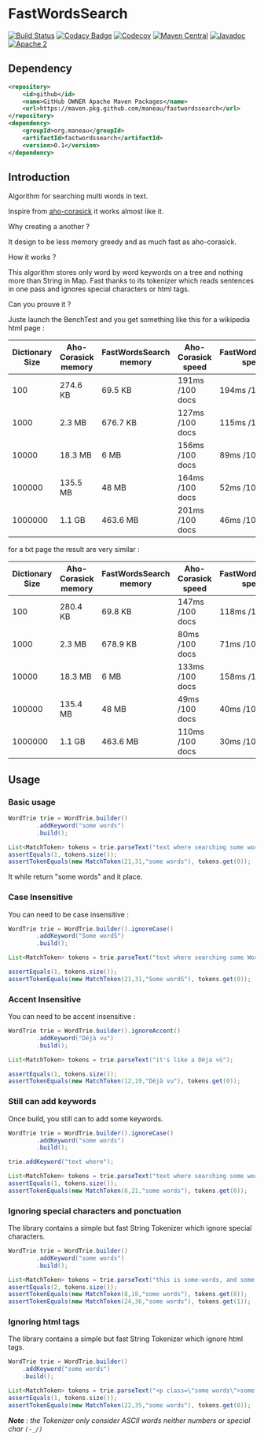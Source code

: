 # FastWordsSearch

[![Build Status](https://travis-ci.org/maneau/fastwordssearch.svg?branch=master)](https://travis-ci.org/maneau/fastwordssearch)
[![Codacy Badge](https://api.codacy.com/project/badge/Grade/b3c3e839a4b34772af076cb763c67a0e)](https://www.codacy.com/manual/maneau/fastwordssearch?utm_source=github.com&amp;utm_medium=referral&amp;utm_content=maneau/fastwordssearch&amp;utm_campaign=Badge_Grade)
[![Codecov](https://codecov.io/gh/maneau/fastwordssearch/branch/master/graph/badge.svg)](https://codecov.io/gh/maneau/fastwordssearch)
[![Maven Central](https://maven-badges.herokuapp.com/maven-central/org.maneau/fastwordssearch/badge.svg)](https://maven-badges.herokuapp.com/maven-central/org.maneau/fastwordssearch)
[![Javadoc](https://javadoc-emblem.rhcloud.com/doc/org.maneau/fastwordssearch/badge.svg)](http://www.javadoc.io/doc/org.maneau/fastwordssearch)
[![Apache 2](http://img.shields.io/badge/license-Apache%202-blue.svg)](http://www.apache.org/licenses/LICENSE-2.0)

## Dependency

```xml
<repository>
    <id>github</id>
    <name>GitHub OWNER Apache Maven Packages</name>
    <url>https://maven.pkg.github.com/maneau/fastwordssearch</url>
</repository>
<dependency>
    <groupId>org.maneau</groupId>
    <artifactId>fastwordssearch</artifactId>
    <version>0.1</version>
</dependency>
```

## Introduction

Algorithm for searching multi words in text.

Inspire from [aho-corasick](https://github.com/robert-bor/aho-corasick) it works almost like it.

Why creating a another ? 

It design to be less memory greedy and as much fast as aho-corasick.

How it works ?

This algorithm stores only word by word keywords on a tree and nothing more than String in Map.
Fast thanks to its tokenizer which reads sentences in one pass and ignores special characters or html tags.

Can you prouve it ?

Juste launch the BenchTest and you get something like this for a wikipedia html page :
 
| Dictionary Size | Aho-Corasick memory | FastWordsSearch memory | Aho-Corasick speed | FastWordsSearch speed | 
| --------------- | ------------------- | ---------------------- | ------------------ | --------------------- |
| 100             | 274.6 KB            | 69.5 KB                | 191ms /100 docs    | 194ms /100 docs       |
| 1000            | 2.3 MB              | 676.7 KB               | 127ms /100 docs    | 115ms /100 docs       |
| 10000           | 18.3 MB             | 6 MB                   | 156ms /100 docs    | 89ms  /100 docs       |
| 100000          | 135.5 MB            | 48 MB                  | 164ms /100 docs    | 52ms  /100 docs       |
| 1000000         | 1.1 GB              | 463.6 MB               | 201ms /100 docs    | 46ms  /100 docs       |

for a txt page the result are very similar :

| Dictionary Size | Aho-Corasick memory | FastWordsSearch memory | Aho-Corasick speed | FastWordsSearch speed | 
| --------------- | ------------------- | ---------------------- | ------------------ | --------------------- |
| 100             | 280.4 KB            | 69.8 KB                | 147ms /100 docs    | 118ms /100 docs       |
| 1000            | 2.3 MB              | 678.9 KB               | 80ms  /100 docs    | 71ms  /100 docs       |
| 10000           | 18.3 MB             | 6 MB                   | 133ms /100 docs    | 158ms /100 docs       |
| 100000          | 135.4 MB            | 48 MB                  | 49ms  /100 docs    | 40ms  /100 docs       |
| 1000000         | 1.1 GB              | 463.6 MB               | 110ms /100 docs    | 30ms  /100 docs       |

## Usage

### Basic usage
 
```java
WordTrie trie = WordTrie.builder()
        .addKeyword("some words")
        .build();

List<MatchToken> tokens = trie.parseText("text where searching some words SOME WORDS dont't");
assertEquals(1, tokens.size());
assertTokenEquals(new MatchToken(21,31,"some words"), tokens.get(0));
```

It while return "some words" and it place.

### Case Insensitive 

You can need to be case insensitive :
```java
WordTrie trie = WordTrie.builder().ignoreCase()
        .addKeyword("Some wordS")
        .build();

List<MatchToken> tokens = trie.parseText("text where searching some Words");

assertEquals(1, tokens.size());
assertTokenEquals(new MatchToken(21,31,"Some wordS"), tokens.get(0));
```

### Accent Insensitive 

You can need to be accent insensitive :
```java
WordTrie trie = WordTrie.builder().ignoreAccent()
        .addKeyword("Déjà vu")
        .build();

List<MatchToken> tokens = trie.parseText("it's like a Déja vü");

assertEquals(1, tokens.size());
assertTokenEquals(new MatchToken(12,19,"Déjà vu"), tokens.get(0));
```

### Still can add keywords

Once build, you still can to add some keywords.

```java
WordTrie trie = WordTrie.builder().ignoreCase()
        .addKeyword("some words")
        .build();

trie.addKeyword("text where");

List<MatchToken> tokens = trie.parseText("text where searching some words");
assertEquals(1, tokens.size());
assertTokenEquals(new MatchToken(8,21,"some words"), tokens.get(0));
```

### Ignoring special characters and ponctuation

The library contains a simple but fast String Tokenizer which ignore special characters.

```java
WordTrie trie = WordTrie.builder()
        .addKeyword("some words")
        .build();

List<MatchToken> tokens = trie.parseText("this is some-words, and some...words as well");
assertEquals(2, tokens.size());
assertTokenEquals(new MatchToken(8,18,"some words"), tokens.get(0));
assertTokenEquals(new MatchToken(24,36,"some words"), tokens.get(1));
```

### Ignoring html tags

The library contains a simple but fast String Tokenizer which ignore html tags.

```java
WordTrie trie = WordTrie.builder()
    .addKeyword("some words")
    .build();

List<MatchToken> tokens = trie.parseText("<p class=\"some words\">some <b>words</b></p>");
assertEquals(1, tokens.size());
assertTokenEquals(new MatchToken(22,35,"some words"), tokens.get(0));
```

_**Note** : the Tokenizer only consider ASCII words neither numbers or special char `(-_/)`_ 